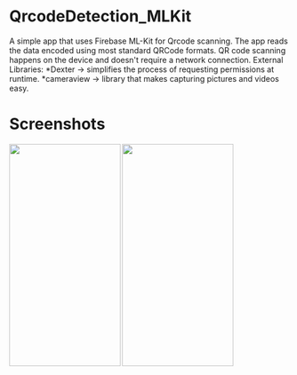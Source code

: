 # QrcodeDetection_MLKit
A simple app that uses Firebase ML-Kit for Qrcode scanning. The app reads the data encoded using most standard QRCode formats. QR code scanning happens on the device and doesn't require a network connection. External Libraries: *Dexter -> simplifies the process of requesting permissions at runtime. *cameraview -> library that makes capturing pictures and videos easy.

# Screenshots

<img align="left" src=https://user-images.githubusercontent.com/34891847/110005051-13e2b100-7d3e-11eb-91b2-f61b12bfe6e9.jpg width="200" height="400"/>
<img align="left" src=https://user-images.githubusercontent.com/34891847/110005099-21983680-7d3e-11eb-8efd-11278a89df1e.jpg width="200" height="400"/>
